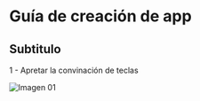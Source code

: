 # Guía de creación de app

## Subtitulo 
1 - Apretar la convinación de teclas 




![Imagen 01](https://github.com/gerardorosales2222/desarrollo_app/blob/alumnos/img/Guia/01%20Nuevo%20Ctrl%20Shift%20P.jpg)